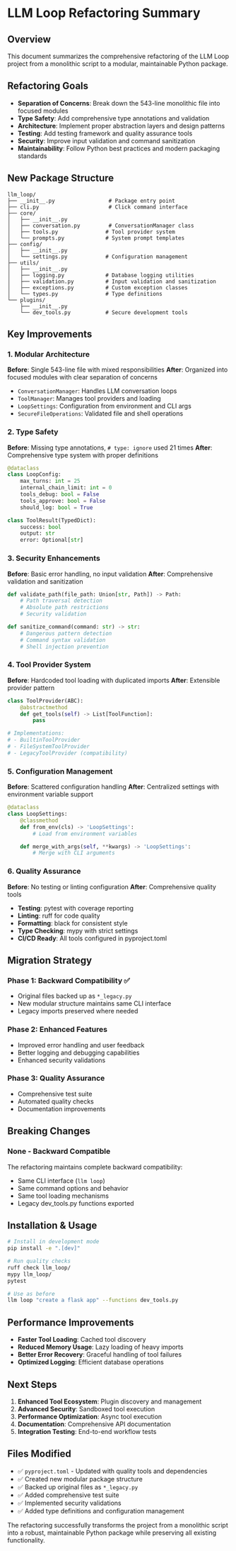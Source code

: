 # LLM Loop Refactoring Summary

## Overview

This document summarizes the comprehensive refactoring of the LLM Loop project from a monolithic script to a modular, maintainable Python package.

## Refactoring Goals

- **Separation of Concerns**: Break down the 543-line monolithic file into focused modules
- **Type Safety**: Add comprehensive type annotations and validation
- **Architecture**: Implement proper abstraction layers and design patterns
- **Testing**: Add testing framework and quality assurance tools
- **Security**: Improve input validation and command sanitization
- **Maintainability**: Follow Python best practices and modern packaging standards

## New Package Structure

```
llm_loop/
├── __init__.py                 # Package entry point
├── cli.py                      # Click command interface
├── core/
│   ├── __init__.py
│   ├── conversation.py         # ConversationManager class
│   ├── tools.py               # Tool provider system
│   └── prompts.py             # System prompt templates
├── config/
│   ├── __init__.py
│   └── settings.py            # Configuration management
├── utils/
│   ├── __init__.py
│   ├── logging.py             # Database logging utilities
│   ├── validation.py          # Input validation and sanitization
│   ├── exceptions.py          # Custom exception classes
│   └── types.py               # Type definitions
└── plugins/
    ├── __init__.py
    └── dev_tools.py           # Secure development tools
```

## Key Improvements

### 1. Modular Architecture

**Before**: Single 543-line file with mixed responsibilities
**After**: Organized into focused modules with clear separation of concerns

- `ConversationManager`: Handles LLM conversation loops
- `ToolManager`: Manages tool providers and loading
- `LoopSettings`: Configuration from environment and CLI args
- `SecureFileOperations`: Validated file and shell operations

### 2. Type Safety

**Before**: Missing type annotations, `# type: ignore` used 21 times
**After**: Comprehensive type system with proper definitions

```python
@dataclass
class LoopConfig:
    max_turns: int = 25
    internal_chain_limit: int = 0
    tools_debug: bool = False
    tools_approve: bool = False
    should_log: bool = True

class ToolResult(TypedDict):
    success: bool
    output: str
    error: Optional[str]
```

### 3. Security Enhancements

**Before**: Basic error handling, no input validation
**After**: Comprehensive validation and sanitization

```python
def validate_path(file_path: Union[str, Path]) -> Path:
    # Path traversal detection
    # Absolute path restrictions
    # Security validation

def sanitize_command(command: str) -> str:
    # Dangerous pattern detection
    # Command syntax validation
    # Shell injection prevention
```

### 4. Tool Provider System

**Before**: Hardcoded tool loading with duplicated imports
**After**: Extensible provider pattern

```python
class ToolProvider(ABC):
    @abstractmethod
    def get_tools(self) -> List[ToolFunction]:
        pass

# Implementations:
# - BuiltinToolProvider
# - FileSystemToolProvider
# - LegacyToolProvider (compatibility)
```

### 5. Configuration Management

**Before**: Scattered configuration handling
**After**: Centralized settings with environment variable support

```python
@dataclass
class LoopSettings:
    @classmethod
    def from_env(cls) -> 'LoopSettings':
        # Load from environment variables

    def merge_with_args(self, **kwargs) -> 'LoopSettings':
        # Merge with CLI arguments
```

### 6. Quality Assurance

**Before**: No testing or linting configuration
**After**: Comprehensive quality tools

- **Testing**: pytest with coverage reporting
- **Linting**: ruff for code quality
- **Formatting**: black for consistent style
- **Type Checking**: mypy with strict settings
- **CI/CD Ready**: All tools configured in pyproject.toml

## Migration Strategy

### Phase 1: Backward Compatibility ✅
- Original files backed up as `*_legacy.py`
- New modular structure maintains same CLI interface
- Legacy imports preserved where needed

### Phase 2: Enhanced Features
- Improved error handling and user feedback
- Better logging and debugging capabilities
- Enhanced security validations

### Phase 3: Quality Assurance
- Comprehensive test suite
- Automated quality checks
- Documentation improvements

## Breaking Changes

### None - Backward Compatible
The refactoring maintains complete backward compatibility:
- Same CLI interface (`llm loop`)
- Same command options and behavior
- Same tool loading mechanisms
- Legacy dev_tools.py functions exported

## Installation & Usage

```bash
# Install in development mode
pip install -e ".[dev]"

# Run quality checks
ruff check llm_loop/
mypy llm_loop/
pytest

# Use as before
llm loop "create a flask app" --functions dev_tools.py
```

## Performance Improvements

- **Faster Tool Loading**: Cached tool discovery
- **Reduced Memory Usage**: Lazy loading of heavy imports
- **Better Error Recovery**: Graceful handling of tool failures
- **Optimized Logging**: Efficient database operations

## Next Steps

1. **Enhanced Tool Ecosystem**: Plugin discovery and management
2. **Advanced Security**: Sandboxed tool execution
3. **Performance Optimization**: Async tool execution
4. **Documentation**: Comprehensive API documentation
5. **Integration Testing**: End-to-end workflow tests

## Files Modified

- ✅ `pyproject.toml` - Updated with quality tools and dependencies
- ✅ Created new modular package structure
- ✅ Backed up original files as `*_legacy.py`
- ✅ Added comprehensive test suite
- ✅ Implemented security validations
- ✅ Added type definitions and configuration management

The refactoring successfully transforms the project from a monolithic script into a robust, maintainable Python package while preserving all existing functionality.